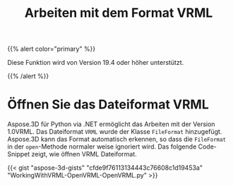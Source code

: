 ﻿---
title: Arbeiten mit dem Format VRML
type: docs
weight: 120
url: /de/python-net/working-with-vrml-format/
description: Aspose.3D für Python via .NET ermöglicht das Arbeiten mit der Version 1.0VRML. Das Dateiformat VRML wurde der FileFormat-Klasse hinzugefügt. Aspose.3D kann das Format automatisch erkennen, sodass das FileFormat in der Open-Methode normaler weise ignoriert wird. Das folgende Code-Snippet zeigt, wie öffnen VRML Dateiformat.
---
{{% alert color="primary" %}} 

Diese Funktion wird von Version 19.4 oder höher unterstützt.

{{% /alert %}} 
# **Öffnen Sie das Dateiformat VRML**
Aspose.3D für Python via .NET ermöglicht das Arbeiten mit der Version 1.0VRML. Das Dateiformat `VRML` wurde der Klasse `FileFormat` hinzugefügt. Aspose.3D kann das Format automatisch erkennen, so dass die `FileFormat` in der `open`-Methode normaler weise ignoriert wird. Das folgende Code-Snippet zeigt, wie öffnen VRML Dateiformat.

{{< gist "aspose-3d-gists" "cfde9f76113134443c76608c1d19453a" "WorkingWithVRML-OpenVRML-OpenVRML.py" >}}
